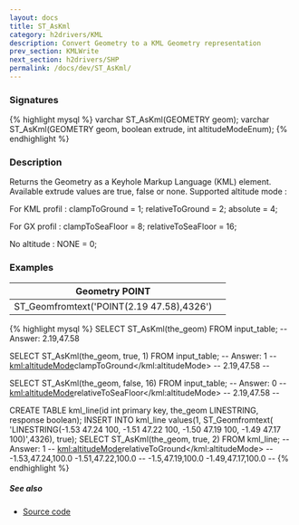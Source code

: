 ```yaml
---
layout: docs
title: ST_AsKml
category: h2drivers/KML
description: Convert Geometry to a KML Geometry representation
prev_section: KMLWrite
next_section: h2drivers/SHP
permalink: /docs/dev/ST_AsKml/
---
```


### Signatures

{% highlight mysql %}
varchar ST_AsKml(GEOMETRY geom);
varchar ST_AsKml(GEOMETRY geom, boolean extrude, int altitudeModeEnum);
{% endhighlight %}

### Description
Returns the Geometry as a Keyhole Markup Language (KML) element.  
Available extrude values are true, false or none. Supported altitude mode : 

For KML profil : clampToGround = 1; relativeToGround = 2; absolute = 4; 

For GX profil : clampToSeaFloor = 8; relativeToSeaFloor = 16; 

No altitude : NONE = 0;

### Examples

|               Geometry POINT              |     |
| ----------------------------------------- | --- |
| ST_Geomfromtext('POINT(2.19 47.58),4326') |     |

{% highlight mysql %}
SELECT ST_AsKml(the_geom) FROM input_table;
-- Answer: <Point><coordinates>2.19,47.58</coordinates></Point>

SELECT ST_AsKml(the_geom, true, 1) FROM input_table;
-- Answer: <Point><extrude>1</extrude>
--    <kml:altitudeMode>clampToGround</kml:altitudeMode>
--    <coordinates>2.19,47.58</coordinates>
--         </Point>

SELECT ST_AsKml(the_geom, false, 16) FROM input_table;
-- Answer: <Point><extrude>0</extrude>
--    <kml:altitudeMode>relativeToSeaFloor</kml:altitudeMode>
--    <coordinates>2.19,47.58</coordinates>
--         </Point>

CREATE TABLE kml_line(id int primary key, the_geom LINESTRING, 
                       response boolean);
INSERT INTO kml_line values(1, ST_Geomfromtext(
    'LINESTRING(-1.53 47.24 100, -1.51 47.22 100, -1.50 47.19 100, 
                -1.49 47.17 100)',4326), true);
SELECT ST_AsKml(the_geom, true, 2) FROM kml_line;
-- Answer: <LineString><extrude>1</extrude>
--    <kml:altitudeMode>relativeToGround</kml:altitudeMode>
--    <coordinates>-1.53,47.24,100.0 -1.51,47.22,100.0 
--                 -1.5,47.19,100.0 -1.49,47.17,100.0</coordinates>
--         </LineString>
{% endhighlight %}

##### See also

* <a href="https://github.com/irstv/H2GIS/blob/a8e61ea7f1953d1bad194af926a568f7bc9aac96/h2drivers/src/main/java/org/h2gis/drivers/kml/ST_AsKml.java" target="_blank">Source code</a>
